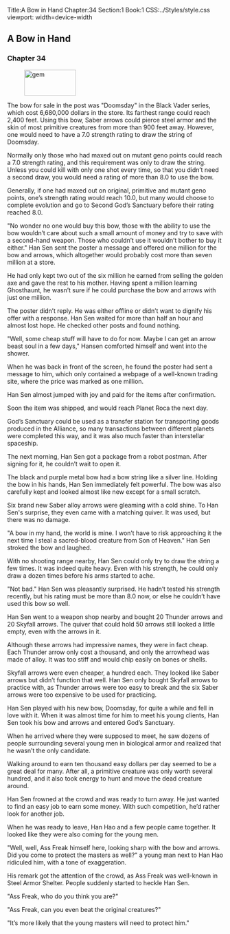 Title:A Bow in Hand 
Chapter:34 
Section:1 
Book:1 
CSS:../Styles/style.css 
viewport: width=device-width
  
## A Bow in Hand
### Chapter 34 
<figure>
	<img src="../Images/gem.gif" alt="gem" id="gem" width="120" height="60" />
</figure>
  

  
  The bow for sale in the post was "Doomsday" in the Black Vader series, which cost 6,680,000 dollars in the store. Its farthest range could reach 2,400 feet. Using this bow, Saber arrows could pierce steel armor and the skin of most primitive creatures from more than 900 feet away. However, one would need to have a 7.0 strength rating to draw the string of Doomsday.

Normally only those who had maxed out on mutant geno points could reach a 7.0 strength rating, and this requirement was only to draw the string. Unless you could kill with only one shot every time, so that you didn’t need a second draw, you would need a rating of more than 8.0 to use the bow.

Generally, if one had maxed out on original, primitive and mutant geno points, one’s strength rating would reach 10.0, but many would choose to complete evolution and go to Second God’s Sanctuary before their rating reached 8.0.

"No wonder no one would buy this bow, those with the ability to use the bow wouldn’t care about such a small amount of money and try to save with a second-hand weapon. Those who couldn’t use it wouldn’t bother to buy it either." Han Sen sent the poster a message and offered one million for the bow and arrows, which altogether would probably cost more than seven million at a store.

He had only kept two out of the six million he earned from selling the golden axe and gave the rest to his mother. Having spent a million learning Ghosthaunt, he wasn’t sure if he could purchase the bow and arrows with just one million.

The poster didn’t reply. He was either offline or didn’t want to dignify his offer with a response. Han Sen waited for more than half an hour and almost lost hope. He checked other posts and found nothing.

"Well, some cheap stuff will have to do for now. Maybe I can get an arrow beast soul in a few days," Hansen comforted himself and went into the shower.

When he was back in front of the screen, he found the poster had sent a message to him, which only contained a webpage of a well-known trading site, where the price was marked as one million.

Han Sen almost jumped with joy and paid for the items after confirmation.

Soon the item was shipped, and would reach Planet Roca the next day.

God’s Sanctuary could be used as a transfer station for transporting goods produced in the Alliance, so many transactions between different planets were completed this way, and it was also much faster than interstellar spaceship.

The next morning, Han Sen got a package from a robot postman. After signing for it, he couldn’t wait to open it.

The black and purple metal bow had a bow string like a silver line. Holding the bow in his hands, Han Sen immediately felt powerful. The bow was also carefully kept and looked almost like new except for a small scratch.

Six brand new Saber alloy arrows were gleaming with a cold shine. To Han Sen's surprise, they even came with a matching quiver. It was used, but there was no damage.

"A bow in my hand, the world is mine. I won’t have to risk approaching it the next time I steal a sacred-blood creature from Son of Heaven." Han Sen stroked the bow and laughed.

With no shooting range nearby, Han Sen could only try to draw the string a few times. It was indeed quite heavy. Even with his strength, he could only draw a dozen times before his arms started to ache.

"Not bad." Han Sen was pleasantly surprised. He hadn’t tested his strength recently, but his rating must be more than 8.0 now, or else he couldn’t have used this bow so well.

Han Sen went to a weapon shop nearby and bought 20 Thunder arrows and 20 Skyfall arrows. The quiver that could hold 50 arrows still looked a little empty, even with the arrows in it.

Although these arrows had impressive names, they were in fact cheap. Each Thunder arrow only cost a thousand, and only the arrowhead was made of alloy. It was too stiff and would chip easily on bones or shells.

Skyfall arrows were even cheaper, a hundred each. They looked like Saber arrows but didn’t function that well. Han Sen only bought Skyfall arrows to practice with, as Thunder arrows were too easy to break and the six Saber arrows were too expensive to be used for practicing.

Han Sen played with his new bow, Doomsday, for quite a while and fell in love with it. When it was almost time for him to meet his young clients, Han Sen took his bow and arrows and entered God’s Sanctuary.

When he arrived where they were supposed to meet, he saw dozens of people surrounding several young men in biological armor and realized that he wasn’t the only candidate.

Walking around to earn ten thousand easy dollars per day seemed to be a great deal for many. After all, a primitive creature was only worth several hundred, and it also took energy to hunt and move the dead creature around.

Han Sen frowned at the crowd and was ready to turn away. He just wanted to find an easy job to earn some money. With such competition, he’d rather look for another job.

When he was ready to leave, Han Hao and a few people came together. It looked like they were also coming for the young men.

"Well, well, Ass Freak himself here, looking sharp with the bow and arrows. Did you come to protect the masters as well?" a young man next to Han Hao ridiculed him, with a tone of exaggeration.

His remark got the attention of the crowd, as Ass Freak was well-known in Steel Armor Shelter. People suddenly started to heckle Han Sen.

"Ass Freak, who do you think you are?"

"Ass Freak, can you even beat the original creatures?"

"It’s more likely that the young masters will need to protect him."
